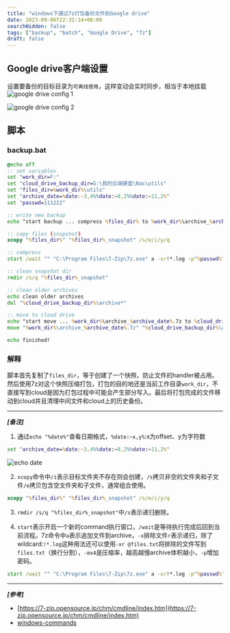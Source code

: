 ```yaml
---
title: "windows下通过7z打包备份文件到Google drive"
date: 2023-09-06T22:32:14+08:00
searchHidden: false
tags: ["backup", "batch", "Google Drive", "7z"]
draft: false
---
```

## Google drive客户端设置
设置要备份的目标目录为`可离线使用`，这样变动会实时同步，相当于本地挂载
![google drive config 1](/images/win_bat_backup_to_gcloud/scrshot01.png)

![google drive config 2](/images/win_bat_backup_to_gcloud/scrshot02.png)

## 脚本
### backup.bat
```bat
@echo off
:: set variables
set "work_dir=F:"
set "cloud_drive_backup_dir=G:\我的云端硬盘\Nas\utils"
set "files_dir=%work_dir%\utils"
set "archive_date=%date:~3,4%%date:~8,2%%date:~11,2%"
set "passwd=111222"

:: write new backup
echo "start backup ... compress %files_dir% to %work_dir%\archive_%archive_date%.7z"

:: copy files (snapshot)
xcopy "%files_dir%" "%files_dir%_snapshot" /s/e/i/y/q

:: compress
start /wait "" "C:\Program Files\7-Zip\7z.exe" a -xr!*.log -p"%passwd%" -t7z -mx4 "%work_dir%\archive_%archive_date%.7z" "%files_dir%_snapshot"

:: clean snapshot dir
rmdir /s/q "%files_dir%_snapshot"

:: clean older archives
echo clean older archives
del "%cloud_drive_backup_dir%\archive*"

:: move to cloud drive
echo "start move ... %work_dir%\archive_%archive_date%.7z to %cloud_drive_backup_dir%\archive_%archive_date%.7z"
move "%work_dir%\archive_%archive_date%.7z" "%cloud_drive_backup_dir%\archive_%archive_date%.7z"

echo finished!
```

### 解释
脚本首先复制了`files_dir`，等于创建了一个快照，防止文件的handler被占用。然后使用7z对这个快照压缩打包，打包的目的地还是当前工作目录`work_dir`，不直接写到cloud是因为打包过程中可能会产生部分写入。最后将打包完成的文件移动到cloud并且清理中间文件和cloud上的历史备份。



--- 

***[备注]***

1. 通过`echo "%date%"`查看日期格式，`%date:~x,y%`:x为offset、y为字符数
```bat
set "archive_date=%date:~3,4%%date:~8,2%%date:~11,2%"
```
![echo date](/images/win_bat_backup_to_gcloud/scrshot03.png)

2. `xcopy`命令中`/i`表示目标文件夹不存在则会创建，`/s`拷贝非空的文件夹和子文件`/e`拷贝包含空文件夹和子文件，通常组合使用。
```bat
xcopy "%files_dir%" "%files_dir%_snapshot" /s/e/i/y/q
```

3. `rmdir /s/q "%files_dir%_snapshot"`中`/s`表示递归删除。
   
4. `start`表示开启一个新的command执行窗口，`/wait`是等待执行完成后回到当前流程。7z命令中`a`表示追加文件到archive，`-x`排除文件`r`表示递归，除了wildcard:`!*.log`这种用法还可以使用`-xr @files.txt`将排除的文件写到`files.txt`（换行分割），`-mx4`是压缩率，越高越慢archive体积越小，`-p`增加密码。

```bat
start /wait "" "C:\Program Files\7-Zip\7z.exe" a -xr!*.log -p"%passwd%" -t7z -mx4 "%work_dir%\archive_%archive_date%.7z" "%files_dir%_snapshot"
```
---

***[参考]***

- [https://7-zip.opensource.jp/chm/cmdline/index.htm](https://7-zip.opensource.jp/chm/cmdline/index.htm)
- [windows-commands](https://learn.microsoft.com/en-us/windows-server/administration/windows-commands)
